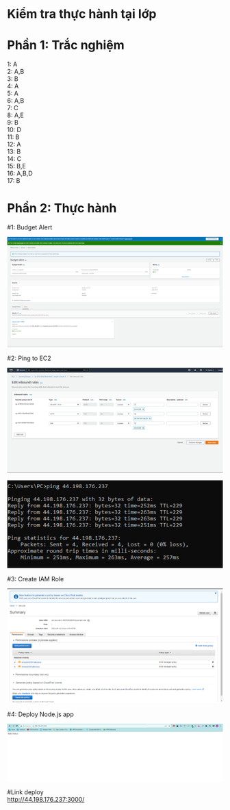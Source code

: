 # Kiểm tra thực hành tại lớp

# Phần 1: Trắc nghiệm

1: A  
2: A,B  
3: B  
4: A  
5: A  
6: A,B  
7: C  
8: A,E  
9: B  
10: D  
11: B  
12: A  
13: B  
14: C  
15: B,E  
16: A,B,D  
17: B

# Phần 2: Thực hành

#1: Budget Alert

![Alt](Practice/budget-alert.png)

#2: Ping to EC2

![Alt](Practice/ping-to-ec2.png)

![Alt](Practice/ping-ec2.png)

#3: Create IAM Role

![Alt](Practice/iam-role.png)

#4: Deploy Node.js app

![Alt](Practice/node-js.png)

#Link deploy  
http://44.198.176.237:3000/
